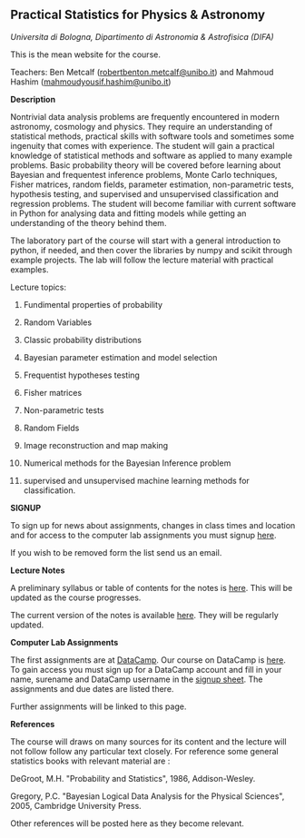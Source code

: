 ## Practical Statistics for Physics & Astronomy 
 *Universita di Bologna, Dipartimento di Astronomia & Astrofisica (DIFA)*

This is the mean website for the course.

Teachers: Ben Metcalf (robertbenton.metcalf@unibo.it) and Mahmoud Hashim (mahmoudyousif.hashim@unibo.it)

**Description**

Nontrivial data analysis problems are frequently encountered in modern astronomy, cosmology and physics. They require an understanding of statistical methods, practical skills with software tools and sometimes some ingenuity that comes with experience. The student will gain a practical knowledge of statistical methods and software as applied to many example problems. Basic probability theory will be covered before learning about Bayesian and frequentest inference problems, Monte Carlo techniques, Fisher matrices, random fields, parameter estimation, non-parametric tests, hypothesis testing, and supervised and unsupervised classification and regression problems. The student will become familiar with current software in Python for analysing data and fitting models while getting an understanding of the theory behind them.

The laboratory part of the course will start with a general introduction to python, if needed, and then cover the libraries by numpy and scikit through example projects. The lab will follow the lecture material with practical examples.

Lecture topics:

1. Fundimental properties of probability

2. Random Variables

3. Classic probability distributions

4. Bayesian parameter estimation and model selection

5. Frequentist hypotheses testing

6. Fisher matrices

7. Non-parametric tests

8. Random Fields

9. Image reconstruction and map making

10. Numerical methods for the Bayesian Inference problem

11. supervised and unsupervised machine learning methods for classification.

**SIGNUP**

To sign up for news about assignments, changes in class times and location and for access to the computer lab assignments you must signup [here](https://docs.google.com/spreadsheets/d/17i4gVVJeGUyKhs0pyxkJtaKd6tF3AbTofZ9CBM3-7kg/edit#gid=0).

If you wish to be removed form the list send us an email.


**Lecture Notes**

A preliminary syllabus or table of contents for the notes is [here](https://github.com/rbmetcalf/Practical-Statistics/blob/master/syllabus.pdf).  This will be updated as the course progresses.

The current version of the notes is available [here](https://github.com/rbmetcalf/Practical-Statistics/blob/master/notes.pdf).  They will be regularly updated.

**Computer Lab Assignments**

The first assignments are at [DataCamp](https://www.datacamp.com).  Our course on DataCamp is [here](https://www.datacamp.com/groups/practical-statitics-physics-astrophysics).  To gain access you must sign up for a DataCamp account and fill in your name, surename and DataCamp username in the [signup sheet](https://docs.google.com/spreadsheets/u/1/d/17i4gVVJeGUyKhs0pyxkJtaKd6tF3AbTofZ9CBM3-7kg/edit?usp=sharing).  The assignments and due dates are listed there.

Further assignments will be linked to this page.

**References**

The course will draws on many sources for its content and the lecture will not follow follow any particular text closely.  For reference some general statistics books with relevant material are :

DeGroot, M.H. "Probability and Statistics", 1986, Addison-Wesley.

Gregory, P.C. "Bayesian Logical Data Analysis for the Physical Sciences", 2005, Cambridge University Press.

Other references will be posted here as they become relevant.
